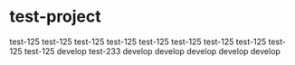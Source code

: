# test-project

test-125
test-125
test-125
test-125
test-125
test-125
test-125
test-125
test-125
test-125
develop
test-233
develop
develop
develop
develop
develop
